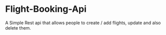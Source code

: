 # Flight-Booking-Api
A Simple Rest api that allows people to create / add flights, update and also delete them.
